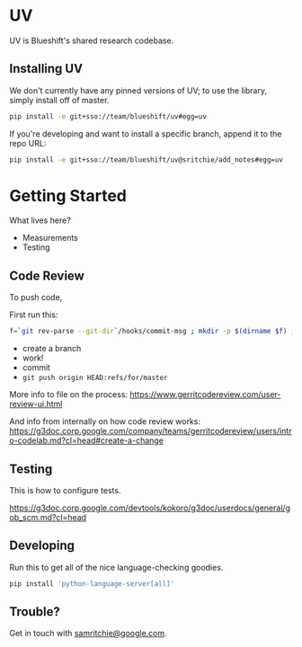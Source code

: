 # UV

UV is Blueshift's shared research codebase.

## Installing UV

We don't currently have any pinned versions of UV; to use the library, simply
install off of master.

```bash
pip install -e git+sso://team/blueshift/uv#egg=uv
```

If you're developing and want to install a specific branch, append it to the
repo URL:

```bash
pip install -e git+sso://team/blueshift/uv@sritchie/add_notes#egg=uv
```

# Getting Started

What lives here?

-   Measurements
-   Testing

## Code Review

To push code,

First run this:

```sh
f=`git rev-parse --git-dir`/hooks/commit-msg ; mkdir -p $(dirname $f) ; curl -Lo $f https://gerrit-review.googlesource.com/tools/hooks/commit-msg ; chmod +x $f
```

-   create a branch
-   work!
-   commit
-   `git push origin HEAD:refs/for/master`

More info to file on the process:
https://www.gerritcodereview.com/user-review-ui.html

And info from internally on how code review works:
https://g3doc.corp.google.com/company/teams/gerritcodereview/users/intro-codelab.md?cl=head#create-a-change

## Testing

This is how to configure tests.

https://g3doc.corp.google.com/devtools/kokoro/g3doc/userdocs/general/gob_scm.md?cl=head

## Developing

Run this to get all of the nice language-checking goodies.

```sh
pip install 'python-language-server[all]'
```

## Trouble?

Get in touch with samritchie@google.com.
